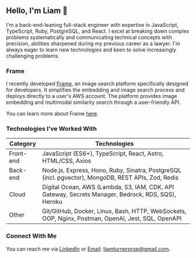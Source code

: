 ## Hello, I'm Liam 👋

I'm a back-end-leaning full-stack engineer with expertise in JavaScript, TypeScript, Ruby, PostgreSQL, and React. I excel at breaking down complex problems systematically and communicating technical concepts with precision, abilities sharpened during my previous career as a lawyer. I'm always eager to learn new technologies and keen to solve increasingly challenging problems.

### Frame

I recently developed [Frame](https://www.frame-platform.com/), an image search platform specifically designed for developers. It simplifies the embedding and image search process and deploys directly to a user's AWS account. The platform provides image embedding and multimodal similarity search through a user-friendly API.

You can learn more about Frame [here](https://www.frame-platform.com/case-study/introduction/).

### Technologies I've Worked With

| Category | Technologies |
|----------|-------------|
| Front-end | JavaScript (ES6+), TypeScript, React, Astro, HTML/CSS, Axios |
| Back-end | Node.js, Express, Hono, Ruby, Sinatra, PostgreSQL (incl. pgvector), MongoDB, REST APIs, Zod, Redis |
| Cloud | Digital Ocean, AWS (Lambda, S3, IAM, CDK, API Gateway, Secrets Manager, Bedrock, RDS, SQS), Heroku |
| Other | Git/GitHub, Docker, Linux, Bash, HTTP, WebSockets, OOP, Nginx, Postman, OpenAI, Jest, SQL, OpenAPI |

### Connect With Me

You can reach me via [LinkedIn](https://www.linkedin.com/in/liamturner347/) or [Email](mailto:liamturnerprop@gmail.com): liamturnerprop@gmail.com.
